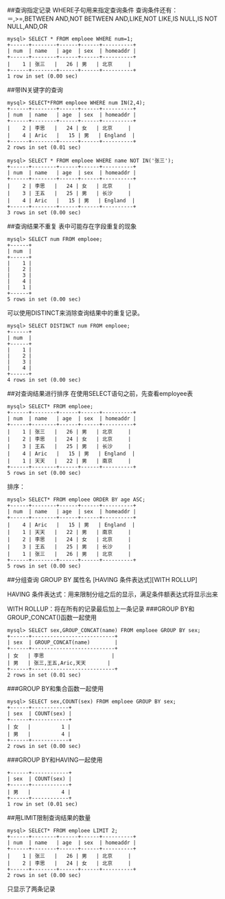 ##查询指定记录
WHERE子句用来指定查询条件
查询条件还有：
＝,>=,BETWEEN AND,NOT BETWEEN AND,LIKE,NOT LIKE,IS NULL,IS NOT NULL,AND,OR
```
mysql> SELECT * FROM emploee WHERE num=1;
+------+--------+------+------+----------+
| num  | name   | age  | sex  | homeaddr |
+------+--------+------+------+----------+
|    1 | 张三   |   26 | 男   | 北京     |
+------+--------+------+------+----------+
1 row in set (0.00 sec)
```
##带IN关键字的查询
```
mysql> SELECT*FROM emploee WHERE num IN(2,4);
+------+--------+------+------+----------+
| num  | name   | age  | sex  | homeaddr |
+------+--------+------+------+----------+
|    2 | 李思   |   24 | 女   | 北京     |
|    4 | Aric   |   15 | 男   | England  |
+------+--------+------+------+----------+
2 rows in set (0.01 sec)
```
```
mysql> SELECT * FROM emploee WHERE name NOT IN('张三');
+------+--------+------+------+----------+
| num  | name   | age  | sex  | homeaddr |
+------+--------+------+------+----------+
|    2 | 李思   |   24 | 女   | 北京     |
|    3 | 王五   |   25 | 男   | 长沙     |
|    4 | Aric   |   15 | 男   | England  |
+------+--------+------+------+----------+
3 rows in set (0.00 sec)
```
##查询结果不重复
表中可能存在字段重复的现象
```
mysql> SELECT num FROM emploee;
+------+
| num  |
+------+
|    1 |
|    2 |
|    3 |
|    4 |
|    1 |
+------+
5 rows in set (0.00 sec)

```
可以使用DISTINCT来消除查询结果中的重复记录。
```
mysql> SELECT DISTINCT num FROM emploee;
+------+
| num  |
+------+
|    1 |
|    2 |
|    3 |
|    4 |
+------+
4 rows in set (0.00 sec)
```
##对查询结果进行排序
在使用SELECT语句之前，先查看employee表
```
mysql> SELECT* FROM emploee;
+------+--------+------+------+----------+
| num  | name   | age  | sex  | homeaddr |
+------+--------+------+------+----------+
|    1 | 张三   |   26 | 男   | 北京     |
|    2 | 李思   |   24 | 女   | 北京     |
|    3 | 王五   |   25 | 男   | 长沙     |
|    4 | Aric   |   15 | 男   | England  |
|    1 | 天天   |   22 | 男   | 南京     |
+------+--------+------+------+----------+
5 rows in set (0.00 sec)
```
排序：
```
mysql> SELECT* FROM emploee ORDER BY age ASC;
+------+--------+------+------+----------+
| num  | name   | age  | sex  | homeaddr |
+------+--------+------+------+----------+
|    4 | Aric   |   15 | 男   | England  |
|    1 | 天天   |   22 | 男   | 南京     |
|    2 | 李思   |   24 | 女   | 北京     |
|    3 | 王五   |   25 | 男   | 长沙     |
|    1 | 张三   |   26 | 男   | 北京     |
+------+--------+------+------+----------+
5 rows in set (0.00 sec)
```
##分组查询
GROUP BY 属性名 [HAVING 条件表达式][WITH ROLLUP]

HAVING 条件表达式：用来限制分组之后的显示，满足条件额表达式将显示出来

WITH ROLLUP：将在所有的记录最后加上一条记录
###GROUP BY和GROUP_CONCAT()函数一起使用
```
mysql> SELECT sex,GROUP_CONCAT(name) FROM emploee GROUP BY sex;
+------+---------------------------+
| sex  | GROUP_CONCAT(name)        |
+------+---------------------------+
| 女   | 李思                      |
| 男   | 张三,王五,Aric,天天       |
+------+---------------------------+
2 rows in set (0.01 sec)
```
###GROUP BY和集合函数一起使用
```
mysql> SELECT sex,COUNT(sex) FROM emploee GROUP BY sex;
+------+------------+
| sex  | COUNT(sex) |
+------+------------+
| 女   |          1 |
| 男   |          4 |
+------+------------+
2 rows in set (0.00 sec)
```
###GROUP BY和HAVING一起使用
```mysql> SELECT sex,COUNT(sex) FROM emploee GROUP BY sex HAVING COUNT(sex)>=3;
+------+------------+
| sex  | COUNT(sex) |
+------+------------+
| 男   |          4 |
+------+------------+
1 row in set (0.01 sec)
```
##用LIMIT限制查询结果的数量
```
mysql> SELECT* FROM emploee LIMIT 2;
+------+--------+------+------+----------+
| num  | name   | age  | sex  | homeaddr |
+------+--------+------+------+----------+
|    1 | 张三   |   26 | 男   | 北京     |
|    2 | 李思   |   24 | 女   | 北京     |
+------+--------+------+------+----------+
2 rows in set (0.00 sec)
```
只显示了两条记录
